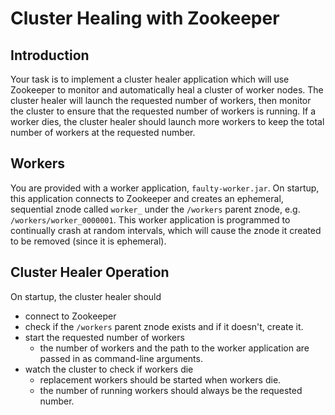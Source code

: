 # Cluster Healing with Zookeeper

## Introduction
Your task is to implement a cluster healer application which will use Zookeeper to monitor and automatically heal a 
cluster of
 worker nodes. The cluster healer will launch the requested number of workers, then monitor the cluster to ensure 
that the
  requested number of workers is running. If a worker dies, the cluster healer should launch more workers to keep the
   total number of workers at the requested number.

## Workers
You are provided with a worker application, `faulty-worker.jar`. On startup, this application connects to Zookeeper 
and creates an ephemeral, sequential znode called `worker_` under the `/workers` parent znode, e.g. 
`/workers/worker_0000001`. This worker application is programmed to continually crash at random intervals, which 
will cause the znode it created to be removed (since it is ephemeral).

## Cluster Healer Operation
On startup, the cluster healer should 
- connect to Zookeeper
- check if the `/workers` parent znode exists and if it doesn't, create it.
- start the requested number of workers
    - the number of workers and the path to the worker application are passed in as command-line arguments.
- watch the cluster to check if workers die
    - replacement workers should be started when workers die. 
    - the number of running workers should always be the requested number.
  

